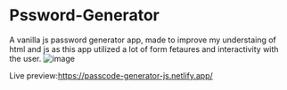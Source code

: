 # Pssword-Generator
 A vanilla js password generator app, made to improve my understaing of html and js as this app utilized a lot of form fetaures and interactivity with the user.
 ![image](https://user-images.githubusercontent.com/56508036/185787788-8d371361-30f6-4a54-b222-189e6bbd11af.png)

 Live preview:https://passcode-generator-js.netlify.app/
